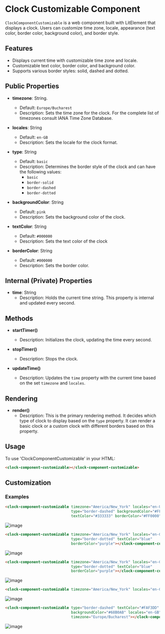 # Clock Customizable Component
`ClockComponentCustomizable` is a web component built with LitElement that displays a clock. Users can customize time zone, locale, appearance (text color, border color, background color), and border style.

## Features
- Displays current time with customizable time zone and locale.
- Customizable text color, border color, and background color.
- Supports various border styles: solid, dashed and dotted.

## Public Properties

- **timezone**: String.
  - Default: `Europe/Bucharest`
  - Description:  Sets the time zone for the clock. For the complete list of timezones consult IANA Time Zone Database.

- **locales**: String
  - Default: `en-GB`
  - Description: Sets the locale for the clock format.

- **type**: String
  - Default: `basic`
  - Description: Determines the border style of the clock and can have the following values:
    - `basic`
    - `border-solid`
    - `border-dashed`
    - `border-dotted`

- **backgroundColor**: String
  - Default: `pink`
  - Description: Sets the background color of the clock.

- **textColor**: String
  - Default: `#000000`
  - Description: Sets the text color of the clock

- **borderColor**: String
  - Default: `#000000`
  - Description: Sets the border color.

## Internal (Private) Properties

- **time**: String
  - Description: Holds the current time string. This property is internal and updated every second.


## Methods

- **startTimer()**
  - Description:  Initializes the clock, updating the time every second.

- **stopTimer()**
  - Description: Stops the clock.

- **updateTime()**
  - Description: Updates the `time` property with the current time based on the set `timezone` and `locales`.


## Rendering

- **render()**
  - Description: This is the primary rendering method. It decides which type of clock to display based on the `type` property. It can render a basic clock or a custom clock with different borders based on this property.

## Usage
To use 'ClockComponentCustomizable' in your HTML:
```html
<clock-component-customizable></clock-component-customizable>
```

## Customization
### Examples
```html
<clock-component-customizable timezone="America/New_York" locales="en-US"
                              type="border-dashed" backgroundColor="#FFFFFF"
                              textColor="#333333" borderColor="#FF0000"></clock-component-customizable>
```
![image](https://github.com/AlexandraBledea/SE-Sem2-Framework-Design/assets/72063091/21bc839a-4274-4615-9c9c-302e497616b1)

```html
<clock-component-customizable timezone="America/New_York" locales="en-GB"
                              type="border-dotted" textColor="blue"
                              borderColor="purple"></clock-component-customizable>
```
![image](https://github.com/AlexandraBledea/SE-Sem2-Framework-Design/assets/72063091/97efc028-2519-43f3-b207-1722a21946e8)

```html
<clock-component-customizable timezone="America/New_York" locales="en-GB"
                              type="border-dotted" textColor="blue"
                              borderColor="purple"></clock-component-customizable>
```
![image](https://github.com/AlexandraBledea/SE-Sem2-Framework-Design/assets/72063091/0892c786-00ac-4998-913a-36f0d65ca06c)

```html
<clock-component-customizable timezone="America/New_York" locales="en-GB"></clock-component-customizable>
```
![image](https://github.com/AlexandraBledea/SE-Sem2-Framework-Design/assets/72063091/5ccbd642-2260-44cf-9c01-140abdf2e2d0)

```html
<clock-component-customizable type="border-dashed" textColor="#FAF3DD" borderColor="black"
                              backgroundColor="#68B0AB" locales="en-GB"
                              timezone="Europe/Bucharest"></clock-component-customizable>
```
![image](https://github.com/AlexandraBledea/SE-Sem2-Framework-Design/assets/72063091/0de3cad7-cdcf-45c2-abb2-bbdbcc2c5af4)
